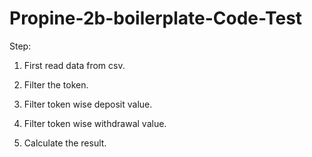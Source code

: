 # Propine-2b-boilerplate-Code-Test

Step:
1. First read data from csv.

2. Filter the token.

3. Filter token wise deposit value.

4. Filter token wise withdrawal value.

5. Calculate the result.
